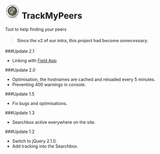 ![alt tag](img/icon48.png)  TrackMyPeers
=========

Tool to help finding your peers

> #### Since the v2 of our intra, this project had become unnecessary.

###Update 2.1

- Linking with [Field App](http://ft-field.herokuapp.com)

###Update 2.0

- Optimisation, the hostnames are cached and reloaded every 5 minutes.
- Preventing 400 warnings in console.

###Update 1.5

- Fix bugs and optimisations.

###Update 1.3

- Searchbox active everywhere on the site.

###Update 1.2

- Switch to jQuery 2.1.0.
- Add tracking into the Searchbox.
